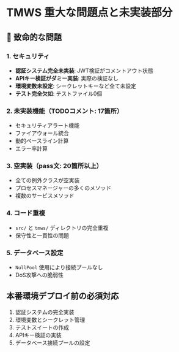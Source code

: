 # TMWS 重大な問題点と未実装部分

## 🚨 致命的な問題

### 1. セキュリティ
- **認証システム完全未実装**: JWT検証がコメントアウト状態
- **APIキー検証がダミー実装**: 実際の検証なし
- **環境変数未設定**: シークレットキーなど全て未設定
- **テスト完全欠如**: テストファイル0個

### 2. 未実装機能（TODOコメント: 17箇所）
- セキュリティアラート機能
- ファイアウォール統合
- 動的ベースライン計算
- エラー率計算

### 3. 空実装（pass文: 20箇所以上）
- 全ての例外クラスが空実装
- プロセスマネージャーの多くのメソッド
- 複数のサービスメソッド

### 4. コード重複
- `src/` と `tmws/` ディレクトリの完全重複
- 保守性と一貫性の問題

### 5. データベース設定
- `NullPool` 使用により接続プールなし
- DoS攻撃への脆弱性

## 本番環境デプロイ前の必須対応
1. 認証システムの完全実装
2. 環境変数とシークレット管理
3. テストスイートの作成
4. APIキー検証の実装
5. データベース接続プールの設定